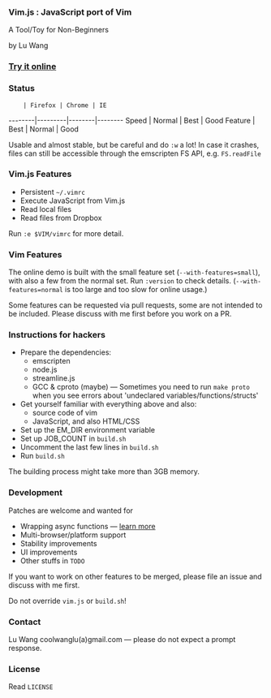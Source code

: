 ### Vim.js : JavaScript port of Vim

A Tool/Toy for Non-Beginners

by Lu Wang

### [Try it online](http://coolwanglu.github.io/vim.js/web/vim.html)



### Status

        | Firefox | Chrome | IE
--------|---------|--------|--------
Speed   | Normal  | Best   | Good
Feature | Best    | Normal | Good

Usable and almost stable, but be careful and do `:w` a lot!
In case it crashes, files can still be accessible through the emscripten FS API, e.g. `FS.readFile`



### Vim.js Features

- Persistent `~/.vimrc`
- Execute JavaScript from Vim.js 
- Read local files 
- Read files from Dropbox

Run `:e $VIM/vimrc` for more detail.



### Vim Features

The online demo is built with the small feature set (`--with-features=small`), 
with also a few from the normal set.
Run `:version` to check details. 
(`--with-features=normal` is too large and too slow for online usage.)

Some features can be requested via pull requests, some are not intended to be included. 
Please discuss with me first before you work on a PR.



### Instructions for hackers

- Prepare the dependencies:
  - emscripten 
  - node.js
  - streamline.js
  - GCC & cproto (maybe) &mdash; Sometimes you need to run `make proto` when you see errors about 'undeclared variables/functions/structs'
- Get yourself familiar with everything above and also:
  - source code of vim
  - JavaScript, and also HTML/CSS
- Set up the EM\_DIR environment variable
- Set up JOB\_COUNT in `build.sh`
- Uncomment the last few lines in `build.sh`
- Run `build.sh`

The building process might take more than 3GB memory.



### Development

Patches are welcome and wanted for
- Wrapping async functions &mdash; [learn more](https://github.com/coolwanglu/vim.js/wiki/Sync-to-Async-Transformation)
- Multi-browser/platform support
- Stability improvements
- UI improvements
- Other stuffs in `TODO`

If you want to work on other features to be merged, please file an issue and discuss with me first.

Do not override `vim.js` or `build.sh`!



### Contact

Lu Wang coolwanglu(a)gmail.com &mdash; please do not expect a prompt response.



### License

Read `LICENSE`



